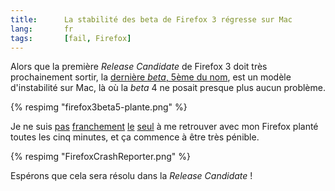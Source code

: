 ```yaml
---
title:      La stabilité des beta de Firefox 3 régresse sur Mac
lang:       fr
tags:       [fail, Firefox]
---
```


Alors que la première *Release Candidate* de Firefox 3 doit très prochainement sortir, la [dernière *beta*, 5ème du nom](http://developer.mozilla.org/devnews/index.php/2008/04/02/firefox-3-beta-5-now-available-for-download/), est un modèle d'instabilité sur Mac, là où la *beta* 4 ne posait presque plus aucun problème.


{% respimg "firefox3beta5-plante.png" %}


Je ne suis [pas](http://twitter.com/n1k0/statuses/783959611) [franchement](http://standblog.org/blog/post/2008/04/02/Firefox-3-Beta-5-released#c5798) [le](http://www.civicactions.com/blog/firefox_3_almost_stable_and_mac_favicon_theme#comment-1286) [seul](http://talkback.zdnet.com/5208-12554-0.html?forumID=1&threadID=46241&messageID=855992&start=-9961) à me retrouver avec mon Firefox planté toutes les cinq minutes, et ça commence à être très pénible.

{% respimg "FirefoxCrashReporter.png" %}


Espérons que cela sera résolu dans la *Release Candidate* !
